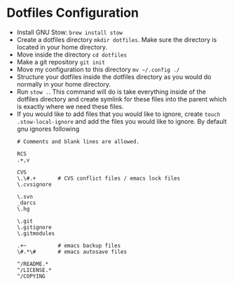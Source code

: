 # Dotfiles Configuration

- Install GNU Stow: `brew install stow`
- Create a dotfiles directory `mkdir dotfiles`. Make sure the directory is located in your home directory.
- Move inside the directory `cd dotfiles`
- Make a git repository `git init`
- Move my configuration to this directory `mv ~/.config ./`
- Structure your dotfiles inside the dotfiles directory as you would do normally in your home directory.
- Run `stow .`. This command will do is take everything inside of the dotfiles directory and create symlink for these files into the parent which is exactly where we need these files.
- If you would like to add files that you would like to ignore, create `touch .stow-local-ignore` and add the files you would like to ignore. By default gnu ignores following
    ```
    # Comments and blank lines are allowed.

    RCS
    .+,v

    CVS
    \.\#.+       # CVS conflict files / emacs lock files
    \.cvsignore

    \.svn
    _darcs
    \.hg

    \.git
    \.gitignore
    \.gitmodules

    .+~          # emacs backup files
    \#.*\#       # emacs autosave files

    ^/README.*
    ^/LICENSE.*
    ^/COPYING
    ```

